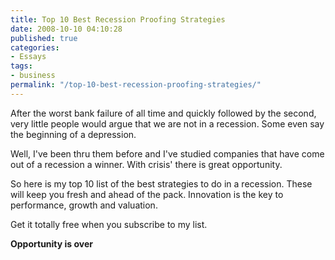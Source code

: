 ```yaml
---
title: Top 10 Best Recession Proofing Strategies
date: 2008-10-10 04:10:28
published: true
categories:
- Essays
tags:
- business
permalink: "/top-10-best-recession-proofing-strategies/"
---
```

After the worst bank failure of all time and quickly followed by the second, very little people would argue that we are not in a recession.  Some even say the beginning of a depression.

Well, I've been thru them before and I've studied companies that have come out of a recession a winner.  With crisis' there is great opportunity.

So here is my top 10 list of the best strategies to do in a recession.  These will keep you fresh and ahead of the pack. Innovation is the key to performance, growth and valuation.

Get it totally free when you subscribe to my list.

**Opportunity is over**
